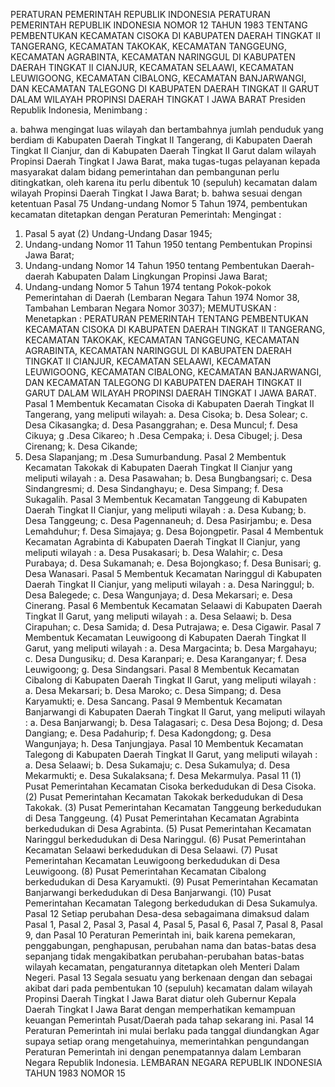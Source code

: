  PERATURAN PEMERINTAH REPUBLIK INDONESIA PERATURAN PEMERINTAH REPUBLIK INDONESIA NOMOR 12 TAHUN 1983 TENTANG PEMBENTUKAN KECAMATAN CISOKA DI KABUPATEN DAERAH TINGKAT II TANGERANG, KECAMATAN TAKOKAK, KECAMATAN TANGGEUNG, KECAMATAN AGRABINTA, KECAMATAN NARINGGUL DI KABUPATEN DAERAH TINGKAT II CIANJUR, KECAMATAN SELAAWI, KECAMATAN LEUWIGOONG, KECAMATAN CIBALONG, KECAMATAN BANJARWANGI, DAN KECAMATAN TALEGONG DI KABUPATEN DAERAH TINGKAT II GARUT DALAM WILAYAH PROPINSI DAERAH TINGKAT I JAWA BARAT Presiden Republik Indonesia,
Menimbang :

a. bahwa mengingat luas wilayah dan bertambahnya jumlah penduduk yang berdiam di Kabupaten Daerah Tingkat II Tangerang, di Kabupaten Daerah Tingkat II Cianjur, dan di Kabupaten Daerah Tingkat II Garut dalam wilayah Propinsi Daerah Tingkat I Jawa Barat, maka tugas-tugas pelayanan kepada masyarakat dalam bidang pemerintahan dan pembangunan perlu ditingkatkan, oleh karena itu perlu dibentuk 10 (sepuluh) kecamatan dalam wilayah Propinsi Daerah Tingkat I Jawa Barat;
b. bahwa sesuai dengan ketentuan Pasal 75 Undang-undang Nomor 5 Tahun 1974, pembentukan kecamatan ditetapkan dengan Peraturan Pemerintah:
Mengingat :

1. Pasal 5 ayat (2) Undang-Undang Dasar 1945;
2. Undang-undang Nomor 11 Tahun 1950 tentang Pembentukan Propinsi Jawa Barat;
3. Undang-undang Nomor 14 Tahun 1950 tentang Pembentukan Daerah-daerah Kabupaten Dalam Lingkungan Propinsi Jawa Barat;
4. Undang-undang Nomor 5 Tahun 1974 tentang Pokok-pokok Pemerintahan di Daerah (Lembaran Negara Tahun 1974 Nomor 38, Tambahan Lembaran Negara Nomor 3037);
MEMUTUSKAN :
 Menetapkan : PERATURAN PEMERINTAH TENTANG PEMBENTUKAN KECAMATAN CISOKA DI KABUPATEN DAERAH TINGKAT II TANGERANG, KECAMATAN TAKOKAK, KECAMATAN TANGGEUNG, KECAMATAN AGRABINTA, KECAMATAN NARINGGUL DI KABUPATEN DAERAH TINGKAT II CIANJUR, KECAMATAN SELAAWI, KECAMATAN LEUWIGOONG, KECAMATAN CIBALONG, KECAMATAN BANJARWANGI, DAN KECAMATAN TALEGONG DI KABUPATEN DAERAH TINGKAT II GARUT DALAM WILAYAH PROPINSI DAERAH TINGKAT I JAWA BARAT.
Pasal 1
Membentuk Kecamatan Cisoka di Kabupaten Daerah Tingkat II Tangerang, yang meliputi wilayah:
a. Desa Cisoka;
b. Desa Solear;
c. Desa Cikasangka;
d. Desa Pasanggrahan;
e. Desa Muncul;
f. Desa Cikuya; g .Desa Cikareo; h .Desa Cempaka;
i. Desa Cibugel;
j. Desa Cirenang;
k. Desa Cikande;
1. Desa Slapanjang; m .Desa Sumurbandung.
Pasal 2
Membentuk Kecamatan Takokak di Kabupaten Daerah Tingkat II Cianjur yang meliputi wilayah :
a. Desa Pasawahan;
b. Desa Bungbangsari;
c. Desa Sindangresmi;
d. Desa Sindanghayu;
e. Desa Simpang;
f. Desa Sukagalih.
Pasal 3
Membentuk Kecamatan Tanggeung di Kabupaten Daerah Tingkat II Cianjur, yang meliputi wilayah :
a. Desa Kubang;
b. Desa Tanggeung;
c. Desa Pagennaneuh;
d. Desa Pasirjambu;
e. Desa Lemahduhur;
f. Desa Simajaya;
g. Desa Bojongpetir.
Pasal 4
Membentuk Kecamatan Agrabinta di Kabupaten Daerah Tingkat II Cianjur, yang meliputi wilayah :
a. Desa Pusakasari;
b. Desa Walahir;
c. Desa Purabaya;
d. Desa Sukamanah;
e. Desa Bojongkaso;
f. Desa Bunisari;
g. Desa Wanasari.
Pasal 5
Membentuk Kecamatan Naringgul di Kabupaten Daerah Tingkat II Cianjur, yang meliputi wilayah :
a. Desa Naringgul;
b. Desa Balegede;
c. Desa Wangunjaya;
d. Desa Mekarsari;
e. Desa Cinerang.
Pasal 6
Membentuk Kecamatan Selaawi di Kabupaten Daerah Tingkat II Garut, yang meliputi wilayah :
a. Desa Selaawi;
b. Desa Cirapuhan;
c. Desa Samida;
d. Desa Putrajawa;
e. Desa Cigawir.
Pasal 7
Membentuk Kecamatan Leuwigoong di Kabupaten Daerah Tingkat II Garut, yang meliputi wilayah :
a. Desa Margacinta;
b. Desa Margahayu;
c. Desa Dungusiku;
d. Desa Karanpari;
e. Desa Karanganyar;
f. Desa Leuwigoong;
g. Desa Sindangsari.
Pasal 8
Membentuk Kecamatan Cibalong di Kabupaten Daerah Tingkat II Garut, yang meliputi wilayah :
a. Desa Mekarsari;
b. Desa Maroko;
c. Desa Simpang;
d. Desa Karyamukti;
e. Desa Sancang.
Pasal 9
Membentuk Kecamatan Banjarwangi di Kabupaten Daerah Tingkat II Garut, yang meliputi wilayah :
a. Desa Banjarwangi;
b. Desa Talagasari;
c. Desa Desa Bojong;
d. Desa Dangiang;
e. Desa Padahurip;
f. Desa Kadongdong;
g. Desa Wangunjaya;
h. Desa Tanjungjaya.
Pasal 10
Membentuk Kecamatan Talegong di Kabupaten Daerah Tingkat II Garut, yang meliputi wilayah :
a. Desa Selaawi;
b. Desa Sukamaju;
c. Desa Sukamulya;
d. Desa Mekarmukti;
e. Desa Sukalaksana;
f. Desa Mekarmulya.
Pasal 11
(1) Pusat Pemerintahan Kecamatan Cisoka berkedudukan di Desa Cisoka.
(2) Pusat Pemerintahan Kecamatan Takokak berkedudukan di Desa Takokak.
(3) Pusat Pemerintahan Kecamatan Tanggeung berkedudukan di Desa Tanggeung.
(4) Pusat Pemerintahan Kecamatan Agrabinta berkedudukan di Desa Agrabinta.
(5) Pusat Pemerintahan Kecamatan Naringgul berkedudukan di Desa Naringgul.
(6) Pusat Pemerintahan Kecamatan Selaawi berkedudukan di Desa Selaawi.
(7) Pusat Pemerintahan Kecamatan Leuwigoong berkedudukan di Desa Leuwigoong.
(8) Pusat Pemerintahan Kecamatan Cibalong berkedudukan di Desa Karyamukti.
(9) Pusat Pemerintahan Kecamatan Banjarwangi berkedudukan di Desa Banjarwangi.
(10) Pusat Pemerintahan Kecamatan Talegong berkedudukan di Desa Sukamulya.
Pasal 12
Setiap perubahan Desa-desa sebagaimana dimaksud dalam Pasal 1, Pasal 2, Pasal 3, Pasal 4, Pasal 5, Pasal 6, Pasal 7, Pasal 8, Pasal 9, dan Pasal 10 Peraturan Pemerintah ini, baik karena pemekaran, penggabungan, penghapusan, perubahan nama dan batas-batas desa sepanjang tidak mengakibatkan perubahan-perubahan batas-batas wilayah kecamatan, pengaturannya ditetapkan oleh Menteri Dalam Negeri.
Pasal 13
Segala sesuatu yang berkenaan dengan dan sebagai akibat dari pada pembentukan 10 (sepuluh) kecamatan dalam wilayah Propinsi Daerah Tingkat I Jawa Barat diatur oleh Gubernur Kepala Daerah Tingkat I Jawa Barat dengan memperhatikan kemampuan keuangan Pemerintah Pusat/Daerah pada tahap sekarang ini.
Pasal 14
Peraturan Pemerintah ini mulai berlaku pada tanggal diundangkan Agar supaya setiap orang mengetahuinya, memerintahkan pengundangan Peraturan Pemerintah ini dengan penempatannya dalam Lembaran Negara Republik Indonesia. LEMBARAN NEGARA REPUBLIK INDONESIA TAHUN 1983 NOMOR 15